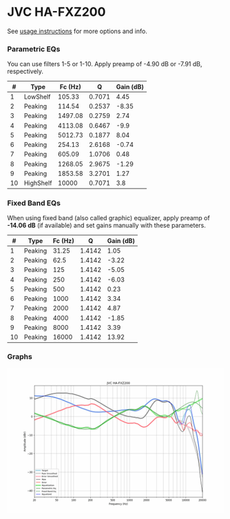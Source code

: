 # JVC HA-FXZ200
See [usage instructions](https://github.com/jaakkopasanen/AutoEq#usage) for more options and info.

### Parametric EQs
You can use filters 1-5 or 1-10. Apply preamp of -4.90 dB or -7.91 dB, respectively.

|   # | Type      |   Fc (Hz) |      Q |   Gain (dB) |
|-----|-----------|-----------|--------|-------------|
|   1 | LowShelf  |    105.33 | 0.7071 |        4.45 |
|   2 | Peaking   |    114.54 | 0.2537 |       -8.35 |
|   3 | Peaking   |   1497.08 | 0.2759 |        2.74 |
|   4 | Peaking   |   4113.08 | 0.6467 |       -9.9  |
|   5 | Peaking   |   5012.73 | 0.1877 |        8.04 |
|   6 | Peaking   |    254.13 | 2.6168 |       -0.74 |
|   7 | Peaking   |    605.09 | 1.0706 |        0.48 |
|   8 | Peaking   |   1268.05 | 2.9675 |       -1.29 |
|   9 | Peaking   |   1853.58 | 3.2701 |        1.27 |
|  10 | HighShelf |  10000    | 0.7071 |        3.8  |

### Fixed Band EQs
When using fixed band (also called graphic) equalizer, apply preamp of **-14.06 dB** (if available) and set gains manually with these parameters.

|   # | Type    |   Fc (Hz) |      Q |   Gain (dB) |
|-----|---------|-----------|--------|-------------|
|   1 | Peaking |     31.25 | 1.4142 |        1.05 |
|   2 | Peaking |     62.5  | 1.4142 |       -3.22 |
|   3 | Peaking |    125    | 1.4142 |       -5.05 |
|   4 | Peaking |    250    | 1.4142 |       -6.03 |
|   5 | Peaking |    500    | 1.4142 |        0.23 |
|   6 | Peaking |   1000    | 1.4142 |        3.34 |
|   7 | Peaking |   2000    | 1.4142 |        4.87 |
|   8 | Peaking |   4000    | 1.4142 |       -1.85 |
|   9 | Peaking |   8000    | 1.4142 |        3.39 |
|  10 | Peaking |  16000    | 1.4142 |       13.92 |

### Graphs
![](./JVC%20HA-FXZ200.png)
